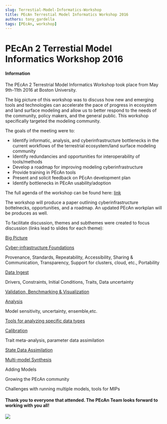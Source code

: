```yaml
---
slug: Terrestial-Model-Informatics-Workshop
title: PEcAn Terrestial Model Informatics Workshop 2016
authors: tony_gardella
tags: [PEcAn, workshop]
---
```



[](#background)PEcAn 2 Terrestial Model Informatics Workshop 2016
=================================================================

#### Information

The PEcAn 2 Terrestrial Model Informatics Workshop took place from May 9th-11th 2016 at Boston University.

<!-- truncate -->
The big picture of this workshop was to discuss how new and emerging tools and technologies can accelerate the pace of progress in ecosystem and land surface modeling and allow us to better respond to the needs of the community, policy makers, and the general public. This workshop specifically targeted the modeling community.

<!--truncate-->

The goals of the meeting were to:

*   Identify informatic, analysis, and cyberinfrastructure bottlenecks in the current workflows of the terrestrial ecosystem/land surface modeling community
*   Identify redundancies and opportunities for interoperability of tools/methods
*   Develop a roadmap for improving modeling cyberinfrastructure
*   Provide training in PEcAn tools
*   Present and solicit feedback on PEcAn development plan
*   Identify bottlenecks in PEcAn usability/adoption

The full agenda of the workshop can be found here: [link](https://docs.google.com/document/d/18T0ugOwf8iBbLzMMDFrWiouM7UE2J13DwKLtP-jzEPw/edit?usp=sharing)

The workshop will produce a paper outlining cyberinfrastructure bottelnecks, opportunities, and a roadmap. An updated PEcAn workplan will be produces as well.

To facilitate discussion, themes and subthemes were created to focus discussion (links lead to slides for each theme):

[Big Picture](https://docs.google.com/presentation/d/1AoQLkqLhudijcz3DQSwZrXcXTFpQVFyajNn44O_PNiA/edit?usp=sharing)

[Cyber-infrastructure Foundations](https://docs.google.com/presentation/d/1CAoq6BFMY_osgNGipN3bGTdEOiPHqiplYi9FAVOXtsk/edit?usp=sharing)

Provenance, Standards, Repeatability, Accessibility, Sharing & Communication, Transparency, Support for clusters, cloud, etc., Portability

[Data Ingest](https://docs.google.com/presentation/d/1nYF0GkE_m1UHvQpGWZ6BD62l63fPVJWyXhhhwUHVCrs/edit?usp=sharing)

Drivers, Constraints, Initial Conditions, Traits, Data uncertainty

[Validation, Benchmarking & Visualization](https://docs.google.com/presentation/d/1b4rkomRtMRRTKQqlhKY1tioGvtRkWEvlLMNb0LMr97I/edit?usp=sharing)

[Analysis](https://docs.google.com/presentation/d/1lnUh68jpDFkj2ncOZcI5SmXC_JXUZLTYEU4YEkKPeUA/edit?usp=sharing)

Model sensitivity, uncertainty, ensemble,etc.

[Tools for analyzing specific data types](https://docs.google.com/presentation/d/1X0Oo0p_3kKkWnCu52EHHfiyt3IZobEf9i3KD9AolARg/edit?usp=sharing)

[Calibration](https://drive.google.com/open?id=0B1m8BX9QfC1tU1RiSjFvT0sxbjA)

Trait meta-analysis, parameter data assimilation

[State Data Assimilation](https://docs.google.com/presentation/d/1OLG6jjy1MXhU7JBPzcOkhLAAhoZr-WAorJg03xoCjiY/edit?usp=sharing)

[Multi-model Synthesis](https://docs.google.com/presentation/d/1bfqtvnVodiJe-ZVk0QnX4oUX4Yk9o_CBRHFBGUXlCmQ/edit?usp=sharing)

Adding Models

Growing the PEcAn community

Challenges with running multiple models, tools for MIPs

#### Thank you to everyone that attended. The PEcAn Team looks forward to working with you all!

![](https://dl.dropboxusercontent.com/s/2v9ysx5fart78hh/Workshop_Photo.jpg?dl=0)